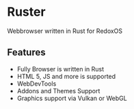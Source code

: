 # Ruster
Webbrowser written in Rust for RedoxOS

## Features
  + Fully Browser is written in Rust
  + HTML 5, JS and more is supported
  + WebDevTools
  + Addons and Themes Support
  + Graphics support via Vulkan or WebGL
